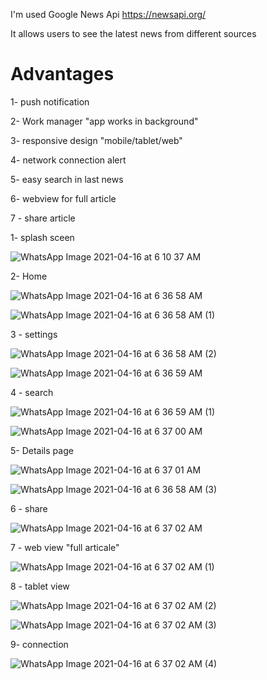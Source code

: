 I'm used Google News Api https://newsapi.org/

It allows users to see the latest news from different sources

# Advantages

1- push notification

2- Work manager "app works in background"

3- responsive design "mobile/tablet/web"

4- network connection alert

5- easy search in last news

6- webview for full article

7 - share article




1- splash sceen 

![WhatsApp Image 2021-04-16 at 6 10 37 AM](https://user-images.githubusercontent.com/48440396/114970402-ad8f9900-9e7a-11eb-9872-df067375d0f5.jpeg)


2- Home 

![WhatsApp Image 2021-04-16 at 6 36 58 AM](https://user-images.githubusercontent.com/48440396/114972400-b71b0000-9e7e-11eb-94d5-2863654c5320.jpeg)

![WhatsApp Image 2021-04-16 at 6 36 58 AM (1)](https://user-images.githubusercontent.com/48440396/114972462-d580fb80-9e7e-11eb-8bc7-33c315bfa463.jpeg)


3 - settings

![WhatsApp Image 2021-04-16 at 6 36 58 AM (2)](https://user-images.githubusercontent.com/48440396/114972597-11b45c00-9e7f-11eb-8410-8d12b0bf8a15.jpeg)


![WhatsApp Image 2021-04-16 at 6 36 59 AM](https://user-images.githubusercontent.com/48440396/114972659-2ee92a80-9e7f-11eb-938f-91f25b1e1e9b.jpeg)


4 - search

![WhatsApp Image 2021-04-16 at 6 36 59 AM (1)](https://user-images.githubusercontent.com/48440396/114972711-50e2ad00-9e7f-11eb-8c8f-35a9c6d44b8d.jpeg)


![WhatsApp Image 2021-04-16 at 6 37 00 AM](https://user-images.githubusercontent.com/48440396/114972766-648e1380-9e7f-11eb-8bc2-5cba443bed84.jpeg)


5- Details page

![WhatsApp Image 2021-04-16 at 6 37 01 AM](https://user-images.githubusercontent.com/48440396/114972798-77a0e380-9e7f-11eb-9541-b9fe9d2139e3.jpeg)

![WhatsApp Image 2021-04-16 at 6 36 58 AM (3)](https://user-images.githubusercontent.com/48440396/114973130-1fb6ac80-9e80-11eb-85e5-ae0c828ffce9.jpeg)



6 - share 

![WhatsApp Image 2021-04-16 at 6 37 02 AM](https://user-images.githubusercontent.com/48440396/114972869-97380c00-9e7f-11eb-8c85-90a46937e1d3.jpeg)


7 - web view "full articale"

![WhatsApp Image 2021-04-16 at 6 37 02 AM (1)](https://user-images.githubusercontent.com/48440396/114972931-b5057100-9e7f-11eb-9522-ef8eefcf7f27.jpeg)


8 - tablet view

![WhatsApp Image 2021-04-16 at 6 37 02 AM (2)](https://user-images.githubusercontent.com/48440396/114972977-c8184100-9e7f-11eb-86ca-41e243700dce.jpeg)


![WhatsApp Image 2021-04-16 at 6 37 02 AM (3)](https://user-images.githubusercontent.com/48440396/114973035-e2eab580-9e7f-11eb-8fe3-f6c53e589ed4.jpeg)


9- connection 

![WhatsApp Image 2021-04-16 at 6 37 02 AM (4)](https://user-images.githubusercontent.com/48440396/114973069-f5fd8580-9e7f-11eb-9e9b-a563969a3968.jpeg)










